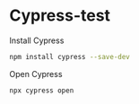 # Cypress-test
Install Cypress 
```bash
npm install cypress --save-dev
```
Open Cypress
```bash
npx cypress open
```
